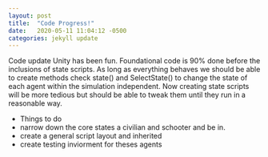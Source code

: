 ```yaml
---
layout: post
title:  "Code Progress!"
date:   2020-05-11 11:04:12 -0500
categories: jekyll update
---
```

Code update 
Unity has been fun. Foundational code is 90% done before the inclusions of state scripts. As long as everything behaves we should be able to create methods check state() and SelectState() to change the state of each agent within the simulation independent. Now creating state scripts will be more tedious but should be able to tweak them until they run in a reasonable way. 

* Things to do 
* narrow down the core states a civilian and schooter and be in. 
* create a general script layout and inherited 
* create testing inviorment for theses agents 
